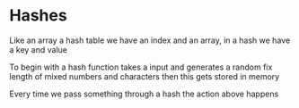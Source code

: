 # Hashes

Like an array a hash table we have an index and an array, in a hash we have a key and value

To begin with a hash function takes a input and generates a random fix length of mixed numbers and characters then this gets stored in memory

Every time we pass something through a hash the action above happens


